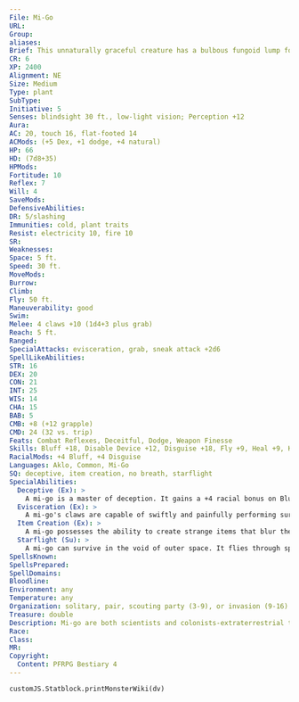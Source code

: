 ```yaml
---
File: Mi-Go
URL: 
Group: 
aliases: 
Brief: This unnaturally graceful creature has a bulbous fungoid lump for a head, spiny insectoid wings, and a tangle of spiky, clawed legs.
CR: 6
XP: 2400
Alignment: NE
Size: Medium
Type: plant
SubType: 
Initiative: 5
Senses: blindsight 30 ft., low-light vision; Perception +12
Aura: 
AC: 20, touch 16, flat-footed 14
ACMods: (+5 Dex, +1 dodge, +4 natural)
HP: 66
HD: (7d8+35)
HPMods: 
Fortitude: 10
Reflex: 7
Will: 4
SaveMods: 
DefensiveAbilities: 
DR: 5/slashing
Immunities: cold, plant traits
Resist: electricity 10, fire 10
SR: 
Weaknesses: 
Space: 5 ft.
Speed: 30 ft.
MoveMods: 
Burrow: 
Climb: 
Fly: 50 ft.
Maneuverability: good
Swim: 
Melee: 4 claws +10 (1d4+3 plus grab)
Reach: 5 ft.
Ranged: 
SpecialAttacks: evisceration, grab, sneak attack +2d6
SpellLikeAbilities: 
STR: 16
DEX: 20
CON: 21
INT: 25
WIS: 14
CHA: 15
BAB: 5
CMB: +8 (+12 grapple)
CMD: 24 (32 vs. trip)
Feats: Combat Reflexes, Deceitful, Dodge, Weapon Finesse
Skills: Bluff +18, Disable Device +12, Disguise +18, Fly +9, Heal +9, Knowledge (arcana, geography) +14, Perception +12, Spellcraft +14, Stealth +15
RacialMods: +4 Bluff, +4 Disguise
Languages: Aklo, Common, Mi-Go
SQ: deceptive, item creation, no breath, starflight
SpecialAbilities:
  Deceptive (Ex): >
    A mi-go is a master of deception. It gains a +4 racial bonus on Bluff and Disguise checks. Bluff and Disguise are always class skills for a mi-go.
  Evisceration (Ex): >
    A mi-go's claws are capable of swiftly and painfully performing surgical operations upon helpless creatures or those it has grappled. When a mi-go makes a successful grapple check, in addition to any other effects caused by a successful grapple, it deals sneak attack damage to the victim. A creature that takes this damage must succeed at a DC 18 Fortitude save or take 1d4 points of ability damage from the invasive surgery (the type of ability damage dealt is chosen by the mi-go at the time the evisceration occurs). The save DC is Dexterity-based.
  Item Creation (Ex): >
    A mi-go possesses the ability to create strange items that blur the line between magic and technology, given time and resources. This ability allows a mi-go to ignore all of the Item Creation feat requirements and spellcasting requirements for creating a magic item; the resulting item is always mi-go technology. A mi-go can use the Heal skill to craft mi-go technology. When a mi-go uses this ability to craft an item, it must use a larger amount of strange ingredients and expendable resources-this effectively doubles the gp cost to create the item.
  Starflight (Su): >
    A mi-go can survive in the void of outer space. It flies through space at incredible speeds. Although exact travel times vary, a trip within a single solar system normally takes 3d20 months, while a trip beyond normally takes 3d20 years (or more, at the GM's discretion)-provided the mi-go knows the way to its destination.
SpellsKnown: 
SpellsPrepared: 
SpellDomains: 
Bloodline: 
Environment: any
Temperature: any
Organization: solitary, pair, scouting party (3-9), or invasion (9-16)
Treasure: double
Description: Mi-go are both scientists and colonists-extraterrestrial travelers from deep space who view the universe as a canvas to be mastered and controlled. Their numbers on any particular planet can vary, but taken on a galactic scale, are mind-numbing in scope. Although a mi-go's shape might suggest it is an arthropod, the creature is in fact a highly evolved form of extraterrestrial fungus. Mi-go communicate via a combination of clicking pincers and subtle shifts in the coloration of their bulbous heads. A typical mi-go is roughly the size of a human, but weighs only 90 pounds.
Race: 
Class: 
MR: 
Copyright:
  Content: PFRPG Bestiary 4
---
```

```dataviewjs
customJS.Statblock.printMonsterWiki(dv)
```
